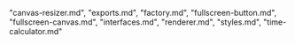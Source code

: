 "canvas-resizer.md",
"exports.md",
"factory.md",
"fullscreen-button.md",
"fullscreen-canvas.md",
"interfaces.md",
"renderer.md",
"styles.md",
"time-calculator.md"